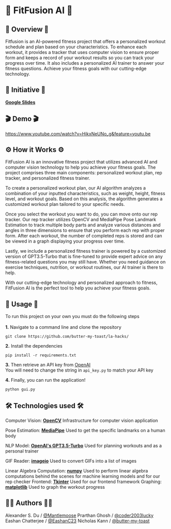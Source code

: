 
<h1> 💪 FitFusion AI 💪 </h1>

## 📝 Overview 📝
Fitfusion is an AI-powered fitness project that offers a personalized workout schedule and plan based on your characteristics. To enhance each workout, it provides a tracker that uses computer vision to ensure proper form and keeps a record of your workout results so you can track your progress over time. It also includes a personalized AI trainer to answer your fitness questions. Achieve your fitness goals with our cutting-edge technology.

## 🎯 Initiative 🎯

[**Google Slides**](https://docs.google.com/presentation/d/1OXqh9sOShfV5hX5ayfGW8IWrVRSj2gcLwSxL_Wa3PYU/edit?usp=sharing)

## 🎬 Demo 🎬 
https://www.youtube.com/watch?v=HikxNeUNo_g&feature=youtu.be


## ⚙️ How it Works ⚙️
FitFusion AI is an innovative fitness project that utilizes advanced AI and computer vision technology to help you achieve your fitness goals. The project comprises three main components: personalized workout plan, rep tracker, and personalized fitness trainer.

To create a personalized workout plan, our AI algorithm analyzes a combination of your inputted characteristics, such as weight, height, fitness level, and workout goals. Based on this analysis, the algorithm generates a customized workout plan tailored to your specific needs.

Once you select the workout you want to do, you can move onto our rep tracker. Our rep tracker utilizes OpenCV and MediaPipe Pose Landmark Estimation to track multiple body parts and analyze various distances and angles in three dimensions to ensure that you perform each rep with proper form. After each workout, the number of completed reps is stored and can be viewed in a graph displaying your progress over time.

Lastly, we include a personalized fitness trainer is powered by a customized version of GPT3.5-Turbo that is fine-tuned to provide expert advice on any fitness-related questions you may still have. Whether you need guidance on exercise techniques, nutrition, or workout routines, our AI trainer is there to help.

With our cutting-edge technology and personalized approach to fitness, FitFusion AI is the perfect tool to help you achieve your fitness goals.

## 🚀 Usage 🚀
<p> To run this project on your own you must do the following steps 
<br></br>
  <b>1.</b> Navigate to a command line and clone the repository 
</p>

```
git clone https://github.com/butter-my-toast/la-hacks/ 
```
<p>
  <b>2.</b> Install the dependencies
</p>

```
pip install -r requirements.txt
```

  <b>3.</b> Then retrieve an API key from [OpenAI](https://platform.openai.com/account/api-keys "OpenAI") \
  You will need to change the string in `api_key.py` to match your API key
</p>
<p>
  <b>4.</b> Finally, you can run the application!
</p>

```
python gui.py
```

## 🛠️ Technologies used 🛠️
  Computer Vision: <b>[OpenCV](https://github.com/opencv/opencv/blob/4.x/LICENSE)</b> 
  Infrastructure for computer vision application 
  
  Pose Estimation: <b>[MediaPipe](https://github.com/google/mediapipe/blob/master/LICENSE)</b> 
  Used to get the specific landmarks on a human body 
  
  NLP Model: <b>[OpenAI's GPT3.5-Turbo](https://openai.com/product)</b> 
  Used for planning workouts and as a personal trainer 
  
  GIF Reader: <b>[imageio](https://github.com/imageio/imageio/blob/master/LICENSE)</b> 
  Used to convert GIFs into a list of images  
  
  Linear Algebra Computation: <b>[numpy](https://github.com/numpy/numpy/blob/main/LICENSE.txt)</b> 
  Used to perform linear algebra computations behind the scenes for machine learning models and for our rep checker 
  Frontend: <b>[Tkinter](https://github.com/PacktPublishing/Python-GUI-Programming-with-Tkinter/blob/master/LICENSE)</b> 
  Used for our frontend framework 
  Graphing: <b>[matplotlib](https://github.com/matplotlib/matplotlib/blob/main/LICENSE/LICENSE)</b> 
  Used to graph the workout progress
  

## 🧑‍💻 Authors 🧑‍💻
Alexander S. Du / [@Mantlemoose](https://github.com/Mantlemoose "Mantlemoose's github page") 
Prarthan Ghosh / [@coder2003lucky](https://github.com/coder2003lucky "coder2003lucky's github page") 
Eashan Chatterjee / [@EashanC23](https://github.com/EashanC23 "EashanC23's github page") 
Nicholas Kann / [@butter-my-toast](https://github.com/butter-my-toast "butter-my-toast's github page")
